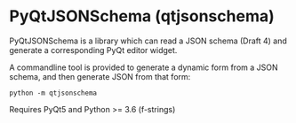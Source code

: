 # PyQtJSONSchema (qtjsonschema)

PyQtJSONSchema is a library which can read a JSON schema (Draft 4) and generate a corresponding PyQt editor widget.


A commandline tool is provided to generate a dynamic form from a JSON schema, and then generate JSON from that form:

    python -m qtjsonschema

Requires PyQt5 and Python >= 3.6 (f-strings)
